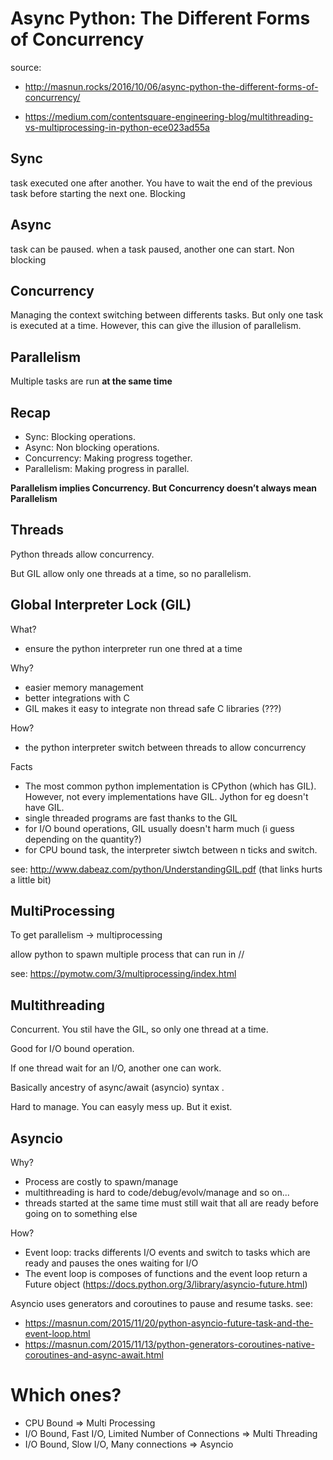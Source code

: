 # Async Python: The Different Forms of Concurrency

source:

- <http://masnun.rocks/2016/10/06/async-python-the-different-forms-of-concurrency/>

- <https://medium.com/contentsquare-engineering-blog/multithreading-vs-multiprocessing-in-python-ece023ad55a>

## Sync

task executed one after another. You have to wait the end of the previous task before starting the next one. Blocking

## Async

task can be paused. when a task paused, another one can start. Non blocking

## Concurrency

Managing the context switching between differents tasks. But only one task is executed at a time. However, this can give the illusion of parallelism.

## Parallelism

Multiple tasks are run **at the same time**

## Recap

- Sync: Blocking operations.
- Async: Non blocking operations.
- Concurrency: Making progress together.
- Parallelism: Making progress in parallel.

**Parallelism implies Concurrency. But Concurrency doesn’t always mean Parallelism**

## Threads

Python threads allow concurrency.

But GIL allow only one threads at a time, so no parallelism.

## Global Interpreter Lock (GIL)

What?

- ensure the python interpreter run one thred at a time

Why?

- easier memory management
- better integrations with C
- GIL makes it easy to integrate non thread safe C libraries (???)

How?

- the python interpreter switch between threads to allow concurrency

Facts

- The most common python implementation is CPython (which has GIL). However, not every implementations have GIL. Jython for eg doesn't have GIL.
- single threaded programs are fast thanks to the GIL
- for I/O bound operations, GIL usually doesn't harm much (i guess depending on the quantity?)
- for CPU bound task, the interpreter siwtch between n ticks and switch.

see: <http://www.dabeaz.com/python/UnderstandingGIL.pdf> (that links hurts a little bit)

## MultiProcessing

To get parallelism -> multiprocessing

allow python to spawn multiple process that can run in //

see: <https://pymotw.com/3/multiprocessing/index.html>

## Multithreading

Concurrent. You stil have the GIL, so only one thread at a time.

Good for I/O bound operation.

If one thread wait for an I/O, another one can work.

Basically ancestry of async/await (asyncio) syntax .

Hard to manage. You can easyly mess up. But it exist.

## Asyncio

Why?
- Process are costly to spawn/manage
- multithreading is hard to code/debug/evolv/manage and so on...
- threads started at the same time must still wait that all are ready before going on to something else

How?

- Event loop: tracks differents I/O events and switch to tasks which are ready and pauses the ones waiting for I/O
- The event loop is composes of functions and the event loop return a Future object (https://docs.python.org/3/library/asyncio-future.html)

Asyncio  uses generators and coroutines to pause and resume tasks.
see:
- https://masnun.com/2015/11/20/python-asyncio-future-task-and-the-event-loop.html
- https://masnun.com/2015/11/13/python-generators-coroutines-native-coroutines-and-async-await.html


# Which ones?

- CPU Bound => Multi Processing
- I/O Bound, Fast I/O, Limited Number of Connections => Multi Threading
- I/O Bound, Slow I/O, Many connections => Asyncio
